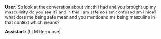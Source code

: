 **User:**
So look at the converation about vinoth i had and you brought up my masculinity do you see it? and in this i am safe so i am confused am i nice? what does me being safe mean and you mentioend me being masculine in that context which means? 

**Assistant:**
[LLM Response]

